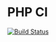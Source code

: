# PHP CI
[![Build Status](https://travis-ci.org/koobitor/php-ci.svg?branch=develop)](https://travis-ci.org/koobitor/php-ci)

